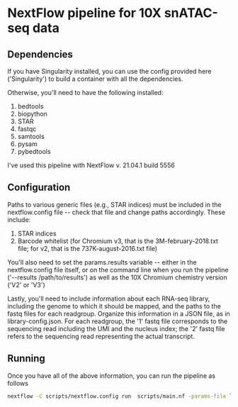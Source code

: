 # NextFlow pipeline for 10X snATAC-seq data

## Dependencies
If you have Singularity installed, you can use the config provided here ('Singularity') to build a container with all the dependencies.

Otherwise, you'll need to have the following installed:
1. bedtools
2. biopython
3. STAR
4. fastqc
5. samtools
6. pysam
7. pybedtools

I've used this pipeline with NextFlow v. 21.04.1 build 5556

## Configuration
Paths to various generic files (e.g., STAR indices) must be included in the nextflow.config file -- check that file and change paths accordingly. These include:

1. STAR indices
2. Barcode whitelist (for Chromium v3, that is the 3M-february-2018.txt file; for v2, that is the 737K-august-2016.txt file)

You'll also need to set the params.results variable -- either in the nextflow.config file itself, or on the command line when you run the pipeline ('--results /path/to/results') as well as the 10X Chromium chemistry version ('V2' or 'V3')

Lastly, you'll need to include information about each RNA-seq library, including the genome to which it should be mapped, and the paths to the fastq files for each readgroup. Organize this information in a JSON file, as in library-config.json. For each readgroup, the '1' fastq file corresponds to the sequencing read including the UMI and the nucleus index; the '2' fastq file refers to the sequencing read representing the actual transcript.

## Running
Once you have all of the above information, you can run the pipeline as follows

```bash
nextflow -C scripts/nextflow.config run  scripts/main.nf -params-file library-config.json -with-trace trace.txt -resume
```
